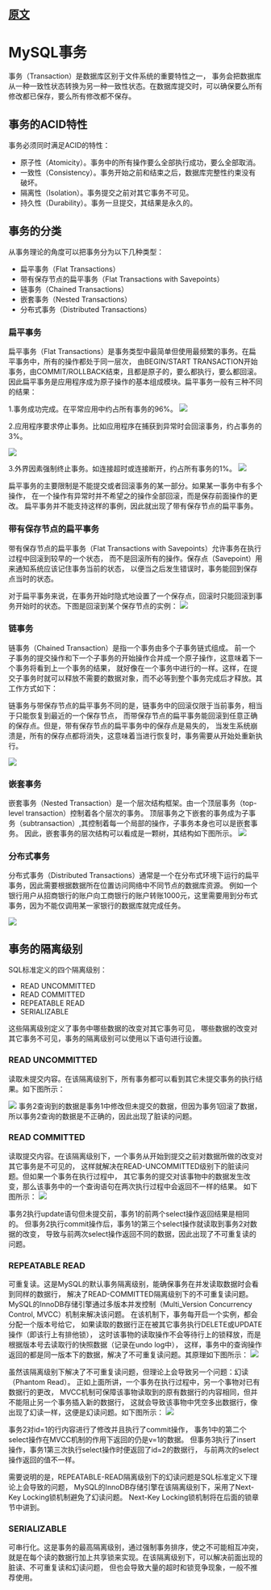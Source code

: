 
## [原文](https://blog.csdn.net/u013235478/article/details/50625602)

# MySQL事务

事务（Transaction）是数据库区别于文件系统的重要特性之一，
事务会把数据库从一种一致性状态转换为另一种一致性状态。在数据库提交时，可以确保要么所有修改都已保存，要么所有修改都不保存。

## 事务的ACID特性
事务必须同时满足ACID的特性：

- 原子性（Atomicity）。事务中的所有操作要么全部执行成功，要么全部取消。
- 一致性（Consistency）。事务开始之前和结束之后，数据库完整性约束没有破坏。
- 隔离性（Isolation）。事务提交之前对其它事务不可见。
- 持久性（Durability）。事务一旦提交，其结果是永久的。

## 事务的分类
从事务理论的角度可以把事务分为以下几种类型：

- 扁平事务（Flat Transactions）
- 带有保存节点的扁平事务（Flat Transactions with Savepoints）
- 链事务（Chained Transactions）
- 嵌套事务（Nested Transactions）
- 分布式事务（Distributed Transactions）
 
 


### 扁平事务
扁平事务（Flat Transactions）是事务类型中最简单但使用最频繁的事务。在扁平事务中，所有的操作都处于同一层次，
由BEGIN/START TRANSACTION开始事务，由COMMIT/ROLLBACK结束，且都是原子的，要么都执行，要么都回滚。
因此扁平事务是应用程序成为原子操作的基本组成模块。扁平事务一般有三种不同的结果： 

1.事务成功完成。在平常应用中约占所有事务的96%。 
![](../../images/mysql/transaction/Flat_Transactions.jpg)

2.应用程序要求停止事务。比如应用程序在捕获到异常时会回滚事务，约占事务的3%。 

![](../../images/mysql/transaction/Flat_Transactions_2.jpg)

3.外界因素强制终止事务。如连接超时或连接断开，约占所有事务的1%。 
![](../../images/mysql/transaction/Flat_Transactions_3.jpg)

扁平事务的主要限制是不能提交或者回滚事务的某一部分。如果某一事务中有多个操作，
在一个操作有异常时并不希望之的操作全部回滚，而是保存前面操作的更改。
扁平事务并不能支持这样的事例，因此就出现了带有保存节点的扁平事务。

### 带有保存节点的扁平事务
带有保存节点的扁平事务（Flat Transactions with Savepoints）允许事务在执行过程中回滚到较早的一个状态，
而不是回滚所有的操作。保存点（Savepoint）用来通知系统应该记住事务当前的状态，
以便当之后发生错误时，事务能回到保存点当时的状态。

对于扁平事务来说，在事务开始时隐式地设置了一个保存点，回滚时只能回滚到事务开始时的状态。下图是回滚到某个保存节点的实例： 
![](../../images/mysql/transaction/Flat_Transactions_with_Savepoints.jpg)

### 链事务
链事务（Chained Transaction）是指一个事务由多个子事务链式组成。
前一个子事务的提交操作和下一个子事务的开始操作合并成一个原子操作，这意味着下一个事务将看到上一个事务的结果，
就好像在一个事务中进行的一样。这样，在提交子事务时就可以释放不需要的数据对象，而不必等到整个事务完成后才释放。其工作方式如下： 
 
链事务与带保存节点的扁平事务不同的是，链事务中的回滚仅限于当前事务，相当于只能恢复到最近的一个保存节点，
而带保存节点的扁平事务能回滚到任意正确的保存点。但是，带有保存节点的扁平事务中的保存点是易失的，
当发生系统崩溃是，所有的保存点都将消失，这意味着当进行恢复时，事务需要从开始处重新执行。

![](../../images/mysql/transaction/Chained_Transaction.jpg)

### 嵌套事务
嵌套事务（Nested Transaction）是一个层次结构框架。由一个顶层事务（top-level transaction）控制着各个层次的事务。
顶层事务之下嵌套的事务成为子事务（subtransaction）,其控制着每一个局部的操作，子事务本身也可以是嵌套事务。
因此，嵌套事务的层次结构可以看成是一颗树，其结构如下图所示。 
![](../../images/mysql/transaction/Nested_Transaction.jpg)

### 分布式事务
分布式事务（Distributed Transactions）通常是一个在分布式环境下运行的扁平事务，因此需要根据数据所在位置访问网络中不同节点的数据库资源。 
例如一个银行用户从招商银行的账户向工商银行的账户转账1000元，这里需要用到分布式事务，因为不能仅调用某一家银行的数据库就完成任务。 

![](../../images/mysql/transaction/Distributed_Transactions.jpg)

## 事务的隔离级别
SQL标准定义的四个隔离级别：

- READ UNCOMMITTED
- READ COMMITTED
- REPEATABLE READ
- SERIALIZABLE

这些隔离级别定义了事务中哪些数据的改变对其它事务可见，
哪些数据的改变对其它事务不可见，事务的隔离级别可以使用以下语句进行设置。 


### READ UNCOMMITTED
读取未提交内容。在该隔离级别下，所有事务都可以看到其它未提交事务的执行结果。如下图所示： 
 
![](../../images/mysql/transaction/READ_UNCOMMITTED.jpg) 
事务2查询到的数据是事务1中修改但未提交的数据，但因为事务1回滚了数据，
所以事务2查询的数据是不正确的，因此出现了脏读的问题。

### READ COMMITTED
读取提交内容。在该隔离级别下，一个事务从开始到提交之前对数据所做的改变对其它事务是不可见的，
这样就解决在READ-UNCOMMITTED级别下的脏读问题。但如果一个事务在执行过程中，
其它事务的提交对该事物中的数据发生改变，那么该事务中的一个查询语句在两次执行过程中会返回不一样的结果。
如下图所示： 
![](../../images/mysql/transaction/READ_COMMITTED.jpg)
 
事务2执行update语句但未提交前，事务1的前两个select操作返回结果是相同的。
但事务2执行commit操作后，事务1的第三个select操作就读取到事务2对数据的改变，
导致与前两次select操作返回不同的数据，因此出现了不可重复读的问题。

### REPEATABLE READ
可重复读。这是MySQL的默认事务隔离级别，能确保事务在并发读取数据时会看到同样的数据行，
解决了READ-COMMITTED隔离级别下的不可重复读问题。
MySQL的InnoDB存储引擎通过多版本并发控制（Multi_Version Concurrency Control, MVCC）机制来解决该问题。
在该机制下，事务每开启一个实例，都会分配一个版本号给它，
如果读取的数据行正在被其它事务执行DELETE或UPDATE操作（即该行上有排他锁），
这时该事物的读取操作不会等待行上的锁释放，而是根据版本号去读取行的快照数据（记录在undo log中），
这样，事务中的查询操作返回的都是同一版本下的数据，解决了不可重复读问题。其原理如下图所示： 
![](../../images/mysql/transaction/REPEATABLE_READ.jpg)

虽然该隔离级别下解决了不可重复读问题，但理论上会导致另一个问题：幻读（Phantom Read）。
正如上面所讲，一个事务在执行过程中，另一个事物对已有数据行的更改，
MVCC机制可保障该事物读取到的原有数据行的内容相同，但并不能阻止另一个事务插入新的数据行，
这就会导致该事物中凭空多出数据行，像出现了幻读一样，这便是幻读问题。如下图所示： 
![](../../images/mysql/transaction/Phantom_Read.jpg)

事务2对id=1的行内容进行了修改并且执行了commit操作，
事务1中的第二个select操作在MVCC机制的作用下返回的仍是v=1的数据。
但事务3执行了insert操作，事务1第三次执行select操作时便返回了id=2的数据行，
与前两次的select操作返回的值不一样。

需要说明的是，REPEATABLE-READ隔离级别下的幻读问题是SQL标准定义下理论上会导致的问题，
MySQL的InnoDB存储引擎在该隔离级别下，采用了Next-Key Locking锁机制避免了幻读问题。
Next-Key Locking锁机制将在后面的锁章节中讲到。

### SERIALIZABLE
可串行化。这是事务的最高隔离级别，通过强制事务排序，使之不可能相互冲突，
就是在每个读的数据行加上共享锁来实现。在该隔离级别下，可以解决前面出现的脏读、不可重复读和幻读问题，
但也会导致大量的超时和锁竞争现象，一般不推荐使用。
